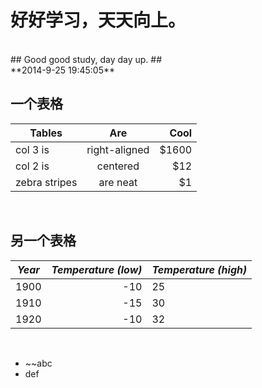 # 好好学习，天天向上。 #
<br>
## Good good study, day day up. ##
<br>
**2014-9-25 19:45:05**
<br>

## 一个表格 ##

| Tables        | Are           | Cool  |
| ------------- |:-------------:| -----:|
| col 3 is      | right-aligned | $1600 |
| col 2 is      | centered      |   $12 |
| zebra stripes | are neat      |    $1 |

<br>

## 另一个表格 ##

| *Year* | *Temperature (low)* | *Temperature (high)* |
| :----: | ------------------: | -------------------- |
| 1900 | -10 | 25 |
| 1910 | -15 | 30 |
| 1920 | -10 | 32 |

<br>

- ~~abc
- def

<br>

